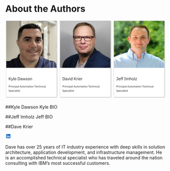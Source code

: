 # About the Authors

![](images/team-pics.png)

##Kyle Dawson
Kyle BIO

##Jeff Imholz
Jeff BIO

##Dave Krier

<a href="https://www.linkedin.com/in/davekrier/">![](images/linkedin.png)</a>

Dave has over 25 years of IT industry experience with deep skills in solution architecture, application development, and infrastructure management. He is an accomplished technical specialist who has traveled around the nation consulting with IBM’s most successful customers. 



